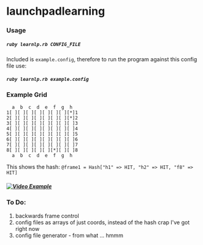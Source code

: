 # launchpadlearning

### Usage

##### `ruby learnlp.rb CONFIG_FILE`

Included is `example.config`, therefore to run the program against this config file use:

##### `ruby learnlp.rb example.config`

### Example Grid
```
  a  b  c  d  e  f  g  h
1[ ][ ][ ][ ][ ][ ][ ][*]1
2[ ][ ][ ][ ][ ][ ][ ][*]2
3[ ][ ][ ][ ][ ][ ][ ][ ]3
4[ ][ ][ ][ ][ ][ ][ ][ ]4
5[ ][ ][ ][ ][ ][ ][ ][ ]5
6[ ][ ][ ][ ][ ][ ][ ][ ]6
7[ ][ ][ ][ ][ ][ ][ ][ ]7
8[ ][ ][ ][ ][ ][*][ ][ ]8
  a  b  c  d  e  f  g  h
```
This shows the hash:
`@frame1 = Hash["h1" => HIT, "h2" => HIT, "f8" => HIT]`

##### [![Video Example](https://asciinema.org/a/43656.png)](https://asciinema.org/a/43656)

### To Do:
1. backwards frame control
2. config files as arrays of just coords, instead of the hash crap I've got right now
3. config file generator - from what ... hmmm
